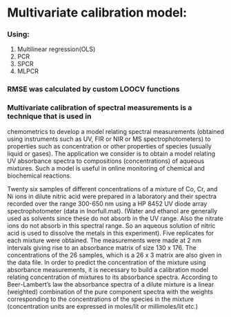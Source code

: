# Multivariate calibration model:

### Using:
1. Multilinear regression(OLS)
2. PCR
3. SPCR
4. MLPCR

### RMSE was calculated by custom LOOCV functions

### Multivariate calibration of spectral measurements is a technique that is used in
chemometrics to develop a model relating spectral measurements (obtained
using instruments such as UV, FIR or NIR or MS spectrophotometers) to
properties such as concentration or other properties of species (usually liquid or
gases). The application we consider is to obtain a model relating UV absorbance
spectra to compositions (concentrations) of aqueous mixtures. Such a model is
useful in online monitoring of chemical and biochemical reactions. 

Twenty six samples of different concentrations of a mixture of Co, Cr, and Ni ions
in dilute nitric acid were prepared in a laboratory and their spectra recorded over
the range 300-650 nm using a HP 8452 UV diode array spectrophotometer (data
in Inorfull.mat). (Water and ethanol are generally used as solvents since these
do not absorb in the UV range. Also the nitrate ions do not absorb in this
spectral range. So an aqueous solution of nitric acid is used to dissolve the
metals in this experiment). Five replicates for each mixture were obtained. The
measurements were made at 2 nm intervals giving rise to an absorbance matrix
of size 130 x 176. The concentrations of the 26 samples, which is a 26 x 3
matrix are also given in the data file. In order to predict the concentration of the
mixture using absorbance measurements, it is necessary to build a calibration
model relating concentration of mixtures to its absorbance spectra. According to
Beer-Lambert’s law the absorbance spectra of a dilute mixture is a linear
(weighted) combination of the pure component spectra with the weights
corresponding to the concentrations of the species in the mixture (concentration
units are expressed in moles/lit or millimoles/lit etc.)
